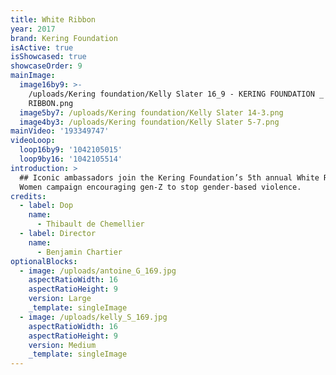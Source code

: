 ```yaml
---
title: White Ribbon
year: 2017
brand: Kering Foundation
isActive: true
isShowcased: true
showcaseOrder: 9
mainImage:
  image16by9: >-
    /uploads/Kering foundation/Kelly Slater 16_9 - KERING FOUNDATION _ WHITE
    RIBBON.png
  image5by7: /uploads/Kering foundation/Kelly Slater 14-3.png
  image4by3: /uploads/Kering foundation/Kelly Slater 5-7.png
mainVideo: '193349747'
videoLoop:
  loop16by9: '1042105015'
  loop9by16: '1042105514'
introduction: >
  ## Iconic ambassadors join the Kering Foundation’s 5th annual White Ribbon for
  Women campaign encouraging gen-Z to stop gender-based violence.
credits:
  - label: Dop
    name:
      - Thibault de Chemellier
  - label: Director
    name:
      - Benjamin Chartier
optionalBlocks:
  - image: /uploads/antoine_G_169.jpg
    aspectRatioWidth: 16
    aspectRatioHeight: 9
    version: Large
    _template: singleImage
  - image: /uploads/kelly_S_169.jpg
    aspectRatioWidth: 16
    aspectRatioHeight: 9
    version: Medium
    _template: singleImage
---
```


